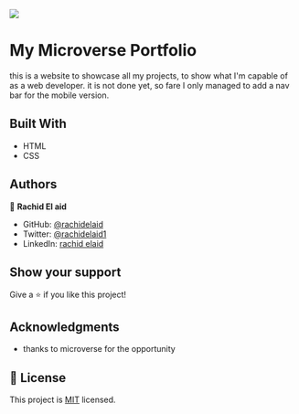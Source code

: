 ![](https://img.shields.io/badge/Microverse-blueviolet)

# My Microverse Portfolio

this is a website to showcase all my projects, to show what I'm capable of as a web developer.
it is not done yet, so fare I only managed to add a nav bar for the mobile version.

## Built With

- HTML
- CSS

## Authors

👤 **Rachid El aid**

- GitHub: [@rachidelaid](https://github.com/rachidelaid)
- Twitter: [@rachidelaid1](https://twitter.com/rachidelaid1)
- LinkedIn: [rachid elaid](https://www.linkedin.com/in/rachid-elaid-106336203/)

## Show your support

Give a ⭐️ if you like this project!

## Acknowledgments

- thanks to microverse for the opportunity

## 📝 License

This project is [MIT](./MIT.md) licensed.
